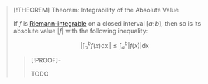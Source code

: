 >[!THEOREM] Theorem: Integrability of the Absolute Value
>
>If $f$ is [Riemann-integrable](Riemann-Integrability.md) on a closed interval $[a;b]$, then so is its absolute value $|f|$ with the following inequality:
>
>$$\left|\int_a^b f(x) \mathop{\mathrm{d}x} \right| \le \int_a^b |f(x)| \mathop{\mathrm{d}x}$$
>
>>[!PROOF]-
>>
>>TODO
>>
>